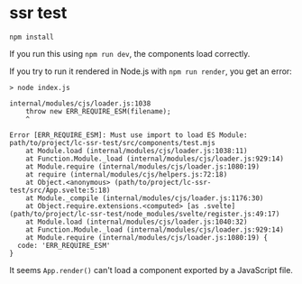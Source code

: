 ssr test
===

```
npm install
```

If you run this using `npm run dev`, the components load correctly. 

If you try to run it rendered in Node.js with `npm run render`, you get an error:

```
> node index.js

internal/modules/cjs/loader.js:1038
    throw new ERR_REQUIRE_ESM(filename);
    ^

Error [ERR_REQUIRE_ESM]: Must use import to load ES Module: path/to/project/lc-ssr-test/src/components/test.mjs
    at Module.load (internal/modules/cjs/loader.js:1038:11)
    at Function.Module._load (internal/modules/cjs/loader.js:929:14)
    at Module.require (internal/modules/cjs/loader.js:1080:19)
    at require (internal/modules/cjs/helpers.js:72:18)
    at Object.<anonymous> (path/to/project/lc-ssr-test/src/App.svelte:5:18)
    at Module._compile (internal/modules/cjs/loader.js:1176:30)
    at Object.require.extensions.<computed> [as .svelte] (path/to/project/lc-ssr-test/node_modules/svelte/register.js:49:17)
    at Module.load (internal/modules/cjs/loader.js:1040:32)
    at Function.Module._load (internal/modules/cjs/loader.js:929:14)
    at Module.require (internal/modules/cjs/loader.js:1080:19) {
  code: 'ERR_REQUIRE_ESM'
}
```

It seems `App.render()` can't load a component exported by a JavaScript file.
